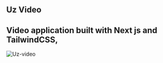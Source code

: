## Uz Video

## Video application built with Next js and TailwindCSS, 

![Uz-video](https://user-images.githubusercontent.com/51530302/170381158-532a9a9c-de5f-492c-aec0-c9a34af1290f.png)
